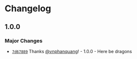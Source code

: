 # Changelog

## 1.0.0

### Major Changes

- [`7d67889`](https://github.com/vnphanquang/githooks/commit/7d67889a2e29ce79285359b67ce23369c6f2d25f) Thanks [@vnphanquang](https://github.com/vnphanquang)! - 1.0.0 - Here be dragons
